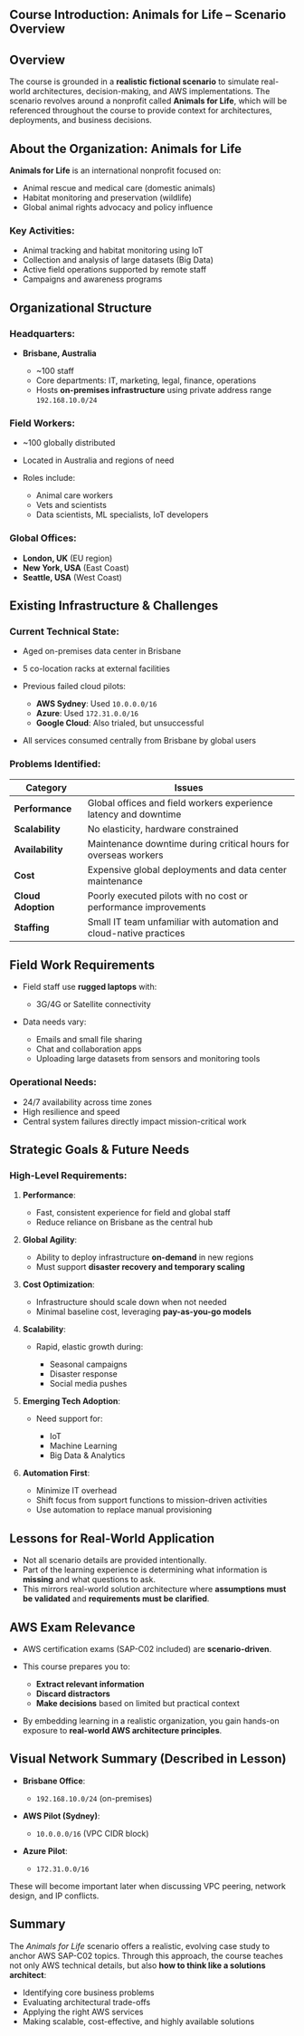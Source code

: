 ## Course Introduction: Animals for Life – Scenario Overview

## Overview

The course is grounded in a **realistic fictional scenario** to simulate real-world architectures, decision-making, and AWS implementations. The scenario revolves around a nonprofit called **Animals for Life**, which will be referenced throughout the course to provide context for architectures, deployments, and business decisions.

## About the Organization: Animals for Life

**Animals for Life** is an international nonprofit focused on:

- Animal rescue and medical care (domestic animals)
- Habitat monitoring and preservation (wildlife)
- Global animal rights advocacy and policy influence

### Key Activities:

- Animal tracking and habitat monitoring using IoT
- Collection and analysis of large datasets (Big Data)
- Active field operations supported by remote staff
- Campaigns and awareness programs

## Organizational Structure

### Headquarters:

- **Brisbane, Australia**

  - \~100 staff
  - Core departments: IT, marketing, legal, finance, operations
  - Hosts **on-premises infrastructure** using private address range `192.168.10.0/24`

### Field Workers:

- \~100 globally distributed
- Located in Australia and regions of need
- Roles include:

  - Animal care workers
  - Vets and scientists
  - Data scientists, ML specialists, IoT developers

### Global Offices:

- **London, UK** (EU region)
- **New York, USA** (East Coast)
- **Seattle, USA** (West Coast)

## Existing Infrastructure & Challenges

### Current Technical State:

- Aged on-premises data center in Brisbane
- 5 co-location racks at external facilities
- Previous failed cloud pilots:

  - **AWS Sydney**: Used `10.0.0.0/16`
  - **Azure**: Used `172.31.0.0/16`
  - **Google Cloud**: Also trialed, but unsuccessful

- All services consumed centrally from Brisbane by global users

### Problems Identified:

| Category           | Issues                                                              |
| ------------------ | ------------------------------------------------------------------- |
| **Performance**    | Global offices and field workers experience latency and downtime    |
| **Scalability**    | No elasticity, hardware constrained                                 |
| **Availability**   | Maintenance downtime during critical hours for overseas workers     |
| **Cost**           | Expensive global deployments and data center maintenance            |
| **Cloud Adoption** | Poorly executed pilots with no cost or performance improvements     |
| **Staffing**       | Small IT team unfamiliar with automation and cloud-native practices |

## Field Work Requirements

- Field staff use **rugged laptops** with:

  - 3G/4G or Satellite connectivity

- Data needs vary:

  - Emails and small file sharing
  - Chat and collaboration apps
  - Uploading large datasets from sensors and monitoring tools

### Operational Needs:

- 24/7 availability across time zones
- High resilience and speed
- Central system failures directly impact mission-critical work

## Strategic Goals & Future Needs

### High-Level Requirements:

1. **Performance**:

   - Fast, consistent experience for field and global staff
   - Reduce reliance on Brisbane as the central hub

2. **Global Agility**:

   - Ability to deploy infrastructure **on-demand** in new regions
   - Must support **disaster recovery and temporary scaling**

3. **Cost Optimization**:

   - Infrastructure should scale down when not needed
   - Minimal baseline cost, leveraging **pay-as-you-go models**

4. **Scalability**:

   - Rapid, elastic growth during:

     - Seasonal campaigns
     - Disaster response
     - Social media pushes

5. **Emerging Tech Adoption**:

   - Need support for:

     - IoT
     - Machine Learning
     - Big Data & Analytics

6. **Automation First**:

   - Minimize IT overhead
   - Shift focus from support functions to mission-driven activities
   - Use automation to replace manual provisioning

## Lessons for Real-World Application

- Not all scenario details are provided intentionally.
- Part of the learning experience is determining what information is **missing** and what questions to ask.
- This mirrors real-world solution architecture where **assumptions must be validated** and **requirements must be clarified**.

## AWS Exam Relevance

- AWS certification exams (SAP-C02 included) are **scenario-driven**.
- This course prepares you to:

  - **Extract relevant information**
  - **Discard distractors**
  - **Make decisions** based on limited but practical context

- By embedding learning in a realistic organization, you gain hands-on exposure to **real-world AWS architecture principles**.

## Visual Network Summary (Described in Lesson)

- **Brisbane Office**:

  - `192.168.10.0/24` (on-premises)

- **AWS Pilot (Sydney)**:

  - `10.0.0.0/16` (VPC CIDR block)

- **Azure Pilot**:

  - `172.31.0.0/16`

These will become important later when discussing VPC peering, network design, and IP conflicts.

## Summary

The _Animals for Life_ scenario offers a realistic, evolving case study to anchor AWS SAP-C02 topics. Through this approach, the course teaches not only AWS technical details, but also **how to think like a solutions architect**:

- Identifying core business problems
- Evaluating architectural trade-offs
- Applying the right AWS services
- Making scalable, cost-effective, and highly available solutions
